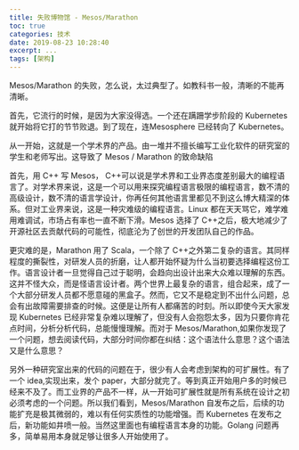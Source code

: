 ```yaml
---
title: 失败博物馆 - Mesos/Marathon
toc: true
categories: 技术
date: 2019-08-23 10:28:40
excerpt: ...
tags: [架构]
---
```


Mesos/Marathon 的失败，怎么说，太过典型了。如教科书一般，清晰的不能再清晰。

首先，它流行的时候，是因为大家没得选。一个还在蹒跚学步阶段的 Kubernetes 就开始将它打的节节败退。到了现在，连Mesosphere 已经转向了 Kubernetes。

从一开始，这就是一个学术界的产品。由一堆并不擅长编写工业化软件的研究室的学生和老师写出。这导致了 Mesos / Marathon 的致命缺陷



首先，用 C++ 写 Mesos， C++可以说是学术界和工业界态度差别最大的编程语言了。对学术界来说，这是一个可以用来探究编程语言极限的编程语言，数不清的高级设计，数不清的语言学设计，你再任何其他语言里都见不到这么博大精深的体系。但对工业界来说，这是一种灾难级的编程语言。Linux 都在天天骂它，难学难用难调试，市场占有率也一直不断下滑。Mesos 选择了 C++之后，极大地减少了开源社区去贡献代码的可能性，彻底沦为了创世的开发团队自己的作品。

更灾难的是，Marathon 用了 Scala，一个除了 C++之外第二复杂的语言。其同样程度的撕裂性，对研发人员的折磨，让人都开始怀疑为什么当初要选择编程这份工作。语言设计者一旦觉得自己过于聪明，会趋向出设计出来大众难以理解的东西。这并不怪大众，而是怪语言设计者。两个世界上最复杂的语言，组合起来，成了一个大部分研发人员都不愿意碰的黑盒子。然而，它又不是稳定到不出什么问题，总会有出故障需要排查的时候。这便是让所有人都痛苦的时刻。所以即使今天大家发现 Kubernetes 已经非常复杂难以理解了，但没有人会抱怨太多，因为只要你肯花点时间，分析分析代码，总能慢慢理解。而对于 Mesos/Marathon,如果你发现了一个问题，想去阅读代码，大部分时间你都在纠结：这个语法什么意思？这个语法又是什么意思？



另外一种研究室出来的代码的问题在于，很少有人会考虑到架构的可扩展性。有了一个 idea,实现出来，发个 paper，大部分就完了。等到真正开始用户多的时候已经来不及了。而工业界的产品不一样，从一开始可扩展性就是所有系统在设计之初必须考虑的一个问题。所以我们看到，Mesos/Marathon 自发布之后，后续的功能扩充是极其微弱的，难以有任何实质性的功能增强。而 Kubernetes 在发布之后，新功能如井喷一般。当然这里面也有编程语言本身的功能。Golang 问题再多，简单易用本身就足够让很多人开始使用了。









